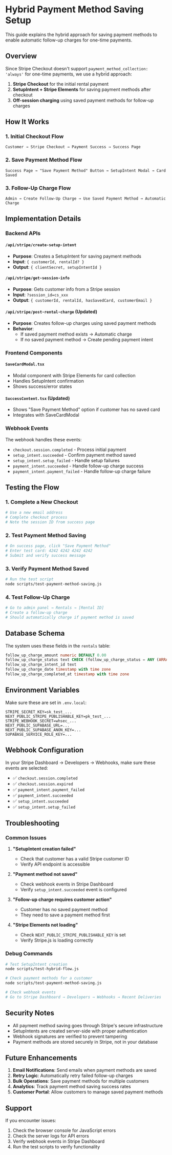 # Hybrid Payment Method Saving Setup

This guide explains the hybrid approach for saving payment methods to enable automatic follow-up charges for one-time payments.

## Overview

Since Stripe Checkout doesn't support `payment_method_collection: 'always'` for one-time payments, we use a hybrid approach:

1. **Stripe Checkout** for the initial rental payment
2. **SetupIntent + Stripe Elements** for saving payment methods after checkout
3. **Off-session charging** using saved payment methods for follow-up charges

## How It Works

### 1. Initial Checkout Flow
```
Customer → Stripe Checkout → Payment Success → Success Page
```

### 2. Save Payment Method Flow
```
Success Page → "Save Payment Method" Button → SetupIntent Modal → Card Saved
```

### 3. Follow-Up Charge Flow
```
Admin → Create Follow-Up Charge → Use Saved Payment Method → Automatic Charge
```

## Implementation Details

### Backend APIs

#### `/api/stripe/create-setup-intent`
- **Purpose**: Creates a SetupIntent for saving payment methods
- **Input**: `{ customerId, rentalId? }`
- **Output**: `{ clientSecret, setupIntentId }`

#### `/api/stripe/get-session-info`
- **Purpose**: Gets customer info from a Stripe session
- **Input**: `?session_id=cs_xxx`
- **Output**: `{ customerId, rentalId, hasSavedCard, customerEmail }`

#### `/api/stripe/post-rental-charge` (Updated)
- **Purpose**: Creates follow-up charges using saved payment methods
- **Behavior**: 
  - If saved payment method exists → Automatic charge
  - If no saved payment method → Create pending payment intent

### Frontend Components

#### `SaveCardModal.tsx`
- Modal component with Stripe Elements for card collection
- Handles SetupIntent confirmation
- Shows success/error states

#### `SuccessContent.tsx` (Updated)
- Shows "Save Payment Method" option if customer has no saved card
- Integrates with SaveCardModal

### Webhook Events

The webhook handles these events:
- `checkout.session.completed` - Process initial payment
- `setup_intent.succeeded` - Confirm payment method saved
- `setup_intent.setup_failed` - Handle setup failures
- `payment_intent.succeeded` - Handle follow-up charge success
- `payment_intent.payment_failed` - Handle follow-up charge failure

## Testing the Flow

### 1. Complete a New Checkout
```bash
# Use a new email address
# Complete checkout process
# Note the session ID from success page
```

### 2. Test Payment Method Saving
```bash
# On success page, click "Save Payment Method"
# Enter test card: 4242 4242 4242 4242
# Submit and verify success message
```

### 3. Verify Payment Method Saved
```bash
# Run the test script
node scripts/test-payment-method-saving.js
```

### 4. Test Follow-Up Charge
```bash
# Go to admin panel → Rentals → [Rental ID]
# Create a follow-up charge
# Should automatically charge if payment method is saved
```

## Database Schema

The system uses these fields in the `rentals` table:
```sql
follow_up_charge_amount numeric DEFAULT 0.00
follow_up_charge_status text CHECK (follow_up_charge_status = ANY (ARRAY['pending'::text, 'completed'::text, 'failed'::text]))
follow_up_charge_intent_id text
follow_up_charge_date timestamp with time zone
follow_up_charge_completed_at timestamp with time zone
```

## Environment Variables

Make sure these are set in `.env.local`:
```env
STRIPE_SECRET_KEY=sk_test_...
NEXT_PUBLIC_STRIPE_PUBLISHABLE_KEY=pk_test_...
STRIPE_WEBHOOK_SECRET=whsec_...
NEXT_PUBLIC_SUPABASE_URL=...
NEXT_PUBLIC_SUPABASE_ANON_KEY=...
SUPABASE_SERVICE_ROLE_KEY=...
```

## Webhook Configuration

In your Stripe Dashboard → Developers → Webhooks, make sure these events are selected:
- ✅ `checkout.session.completed`
- ✅ `checkout.session.expired`
- ✅ `payment_intent.payment_failed`
- ✅ `payment_intent.succeeded`
- ✅ `setup_intent.succeeded`
- ✅ `setup_intent.setup_failed`

## Troubleshooting

### Common Issues

1. **"SetupIntent creation failed"**
   - Check that customer has a valid Stripe customer ID
   - Verify API endpoint is accessible

2. **"Payment method not saved"**
   - Check webhook events in Stripe Dashboard
   - Verify `setup_intent.succeeded` event is configured

3. **"Follow-up charge requires customer action"**
   - Customer has no saved payment method
   - They need to save a payment method first

4. **"Stripe Elements not loading"**
   - Check `NEXT_PUBLIC_STRIPE_PUBLISHABLE_KEY` is set
   - Verify Stripe.js is loading correctly

### Debug Commands

```bash
# Test SetupIntent creation
node scripts/test-hybrid-flow.js

# Check payment methods for a customer
node scripts/test-payment-method-saving.js

# Check webhook events
# Go to Stripe Dashboard → Developers → Webhooks → Recent Deliveries
```

## Security Notes

- All payment method saving goes through Stripe's secure infrastructure
- SetupIntents are created server-side with proper authentication
- Webhook signatures are verified to prevent tampering
- Payment methods are stored securely in Stripe, not in your database

## Future Enhancements

1. **Email Notifications**: Send emails when payment methods are saved
2. **Retry Logic**: Automatically retry failed follow-up charges
3. **Bulk Operations**: Save payment methods for multiple customers
4. **Analytics**: Track payment method saving success rates
5. **Customer Portal**: Allow customers to manage saved payment methods

## Support

If you encounter issues:
1. Check the browser console for JavaScript errors
2. Check the server logs for API errors
3. Verify webhook events in Stripe Dashboard
4. Run the test scripts to verify functionality 